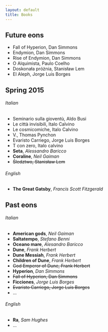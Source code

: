 ```yaml
---
layout: default
title: Books
---
```





Future eons
-----------

* Fall of Hyperion, Dan Simmons
* Endymion, Dan Simmons
* Rise of Endymion, Dan Simmons
* O Alquimista, Paulo Coelho
* Doskonała próżnia, Stanisław Lem
* El Aleph, Jorge Luis Borges




Spring 2015
-----------


###### Italian

* Seminario sulla gioventù, Aldo Busi
* Le città invisibili, Italo Calvino
* Le cosmicomiche, Italo Calvino
* V., Thomas Pynchon
* Evaristo Carriego, Jorge Luis Borges
* T con zero, Italo calvino
* **Seta**, *Alessandro Baricco*
* **Coraline**, *Neil Gaiman*
* <del> Śledztwo, Stanisław Lem </del>


###### English

* **The Great Gatsby**, *Francis Scott Fitzgerald*




Past eons
---------


###### Italian

* **American gods**, *Neil Gaiman*
* **Saltatempo**, *Stefano Benni*
* **Oceano mare**, *Alesandro Baricco*
* **Dune**, *Frank Herbert*
* **Dune Messiah**, *Frank Herbert*
* **Children of Dune**, *Frank Herbert*
* <del> God Emperor of Dune, Frank Herbert </del>
* **Hyperion**, *Dan Simmons*
* <del> Fall of Hyperion, Dan Simmons </del>
* **Ficciones**, *Jorge Luis Borges*
* <del> Evaristo Carriego, Jorge Luis Borges </del>
* ...


###### English

* **Ra**, *Sam Hughes*
* ...



